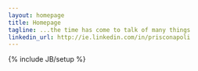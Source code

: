 ```yaml
---
layout: homepage
title: Homepage
tagline: ...the time has come to talk of many things
linkedin_url: http://ie.linkedin.com/in/prisconapoli
---
```

{% include JB/setup %}

